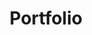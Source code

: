 ---
title: Portfolio
description: Portfolio website & blog.
image: /images/portfolio/portfolio.png
tech_stack: [HTML//CSS, GitHub Pages]
live_link: https://rickydeal.io
live_link_name: Home
source_link: https://github.com/rainerdeal/rainerdeal.github.io
source_link_name: GitHub
---